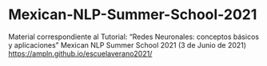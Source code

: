 # Mexican-NLP-Summer-School-2021
Material correspondiente al Tutorial: “Redes Neuronales: conceptos básicos y aplicaciones”
Mexican NLP Summer School 2021 (3 de Junio de 2021)
https://ampln.github.io/escuelaverano2021/
